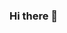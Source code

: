 ### Hi there 👋

<!--
**Alihankg/Alihankg** is a ✨ _special_ ✨ repository because its `README.md` (this file) appears on your GitHub profile.

Here are some ideas to get you started:

- 🔭 I’m currently working on a web project
- 🌱 I’m currently learning web development
- 👯 I’m looking to collaborate on with anyone eager to learn
- 🤔 I’m looking for help with artificial intelligence
- 💬 Ask me about anything you and I like
- 📫 How to reach me: alikhan.zhanybekov.ab.07@istek.k12.tr
- 😄 Pronouns: he/him
- ⚡ Fun fact: I don't like books but I read them a lot
-->
